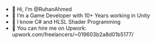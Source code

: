 - 👋 Hi, I’m @RuhanAhmed
- 👀 I’m a Game Developer with 10+ Years working in Unity
- 🌱 I know C# and HLSL Shader Programming
- 💼 You can hire me on Upwork: upwork.com/freelancers/~019603b2a8d01b5177/

<!---
RuhanAhmed/RuhanAhmed is a ✨ special ✨ repository because its `README.md` (this file) appears on your GitHub profile.
You can click the Preview link to take a look at your changes.
--->
